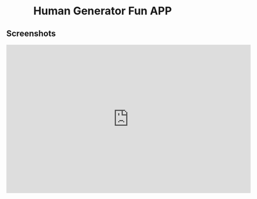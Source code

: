 

<!-- PROJECT NAME-->
<br />
<p align="center">   
  <h1 align="center">Human Generator Fun APP</h1>
</p>


## Screenshots

<p align="center">
  <iframe class="embed-responsive-item" id="youtubeplayer" type="text/html" width="640" height="390"
  src="https://github.com/Waytoaniket/HumanGenerator/blob/main/ScreenShots/video.mp4"
  frameborder="0"/>
  <img src="https://github.com/Waytoaniket/HumanGenerator/blob/main/ScreenShots/Screenshot1.jpg" width="350" alt="ScreenShots">
  <img src="https://github.com/Waytoaniket/HumanGenerator/blob/main/ScreenShots/Screenshot2.jpg" width="350" alt="ScreenShots">
</p>

<!-- TABLE OF CONTENTS -->


## Table of Contents

* [About the Project](#about-the-project)
* [Resources](#resources)
* [Getting Started](#getting-started)
* [Contact](#contact)


<!-- ABOUT THE PROJECT -->
## About The Project


**HumanGenerator** is Flutter based Application.
  Its main motive is to explore **TensorFLow** Pix2Pix Algorithm integrated with Flask server.


## Resources
1. **Framework** : Flask
- [Flask Documentation (2.0.x)](https://flask.palletsprojects.com/en/2.0.x/)
2. **Application** : Flutter
- [Flutter 2.2](https://flutter.dev/docs/whats-new?gclsrc=ds&gclsrc=ds)
3. **Algorithm** : Pix2Pix TensorFlow
- [Pix2Pix Documentation](https://www.tensorflow.org/tutorials/generative/pix2pix)



<!-- GETTING STARTED -->
## Getting Started
#### Clone the Repo
```
git clone https://github.com/Waytoaniket/HumanGenerator.git
````

#### Train Model
[DeepLearning Model](https://github.com/Waytoaniket/HumanGenerator/tree/main/DeepLearning%20Model) 

####  Host Flask Server
[Flask Server](https://github.com/Waytoaniket/HumanGenerator/tree/main/Flask%20Server)

#### Build Flutter APP.
[Flutter APP](https://github.com/Waytoaniket/HumanGenerator/tree/main/Flutter%20APK)

If you have made it so far then you are genius enough to configure this application for any OS.

## Contact

**Aniket Gupta** -[waytoaniketgupta@gmail.com](waytoaniketgupta@gmail.com)


